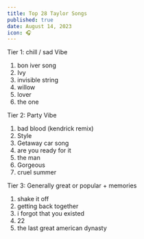 ```yaml
---
title: Top 28 Taylor Songs
published: true
date: August 14, 2023
icon: 🎧
---
```


Tier 1: chill / sad Vibe

1. bon iver song
2. Ivy
3. invisible string
4. willow
5. lover
6. the one

Tier 2: Party Vibe

1. bad blood (kendrick remix)
2. Style
3. Getaway car song
4. are you ready for it
5. the man
6. Gorgeous
7. cruel summer

Tier 3: Generally great or popular + memories

1. shake it off
2. getting back together
3. i forgot that you existed
4. 22
5. the last great american dynasty
